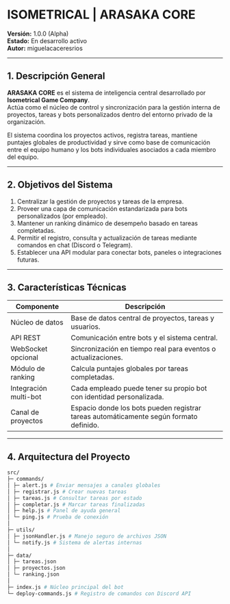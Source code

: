 <!-- ======================================================= -->
<!--                  ISOMETRICAL GAME COMPANY                -->
<!--                DIVISIÓN DE SISTEMAS INTELIGENTES         -->
<!-- ======================================================= -->
<!--                      ARASAKA CORE                        -->
<!-- ======================================================= -->

# ISOMETRICAL | ARASAKA CORE  
**Versión:** 1.0.0 (Alpha)  
**Estado:** En desarrollo activo  
**Autor:** miguelacaceresrios

---

## 1. Descripción General

**ARASAKA CORE** es el sistema de inteligencia central desarrollado por **Isometrical Game Company**.  
Actúa como el núcleo de control y sincronización para la gestión interna de proyectos, tareas y bots personalizados dentro del entorno privado de la organización.

El sistema coordina los proyectos activos, registra tareas, mantiene puntajes globales de productividad y sirve como base de comunicación entre el equipo humano y los bots individuales asociados a cada miembro del equipo.

---

## 2. Objetivos del Sistema

1. Centralizar la gestión de proyectos y tareas de la empresa.  
2. Proveer una capa de comunicación estandarizada para bots personalizados (por empleado).  
3. Mantener un ranking dinámico de desempeño basado en tareas completadas.  
4. Permitir el registro, consulta y actualización de tareas mediante comandos en chat (Discord o Telegram).  
5. Establecer una API modular para conectar bots, paneles o integraciones futuras.

---

## 3. Características Técnicas

| Componente | Descripción |
|-------------|-------------|
| Núcleo de datos | Base de datos central de proyectos, tareas y usuarios. |
| API REST | Comunicación entre bots y el sistema central. |
| WebSocket opcional | Sincronización en tiempo real para eventos o actualizaciones. |
| Módulo de ranking | Calcula puntajes globales por tareas completadas. |
| Integración multi-bot | Cada empleado puede tener su propio bot con identidad personalizada. |
| Canal de proyectos | Espacio donde los bots pueden registrar tareas automáticamente según formato definido. |

---

## 4. Arquitectura del Proyecto

```bash
src/
├─ commands/
│ ├─ alert.js # Enviar mensajes a canales globales
│ ├─ registrar.js # Crear nuevas tareas
│ ├─ tareas.js # Consultar tareas por estado
│ ├─ completar.js # Marcar tareas finalizadas
│ ├─ help.js # Panel de ayuda general
│ └─ ping.js # Prueba de conexión
│
├─ utils/
│ ├─ jsonHandler.js # Manejo seguro de archivos JSON
│ └─ notify.js # Sistema de alertas internas
│
├─ data/
│ ├─ tareas.json
│ ├─ proyectos.json
│ └─ ranking.json
│
├─ index.js # Núcleo principal del bot
└─ deploy-commands.js # Registro de comandos con Discord API
